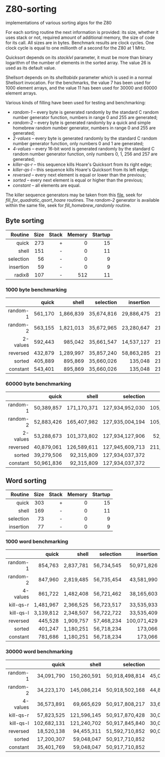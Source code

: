 # Z80-sorting
implementations of various sorting algos for the Z80

For each sorting routine the next information is provided:  its size, whether it uses stack or not, required amount of additional memory, the size of code for its call.  All sizes are in bytes.  Benchmark results are clock cycles.  One clock cycle is equal to one millionth of a second for the Z80 at 1 MHz.

Quicksort depends on its *stacklvl* parameter, it must be more than binary logarithm of the number of elements in the sorted array.  The value 26 is used as its default value. 

Shellsort depends on its *shelltabidx* parameter which is used in a normal Shellsort invocation.  For the benchmarks, the value 7 has been used for 1000 element arrays, and the value 11 has been used for 30000 and 60000 element arrays.

Various kinds of filling have been used for testing and benchmarking:
  * *random-1* &ndash; every byte is generated randomly by the standard C random number generator function, numbers in range 0 and 255 are generated;
  * *random-2* &ndash; every byte is generated randomly by a quick and simple homebrew random number generator, numbers in range 0 and 255 are generated;
  * *2-values* &ndash; every byte is generated randomly by the standard C random number generator function, only numbers 0 and 1 are generated;
  * *4-values* &ndash; every 16-bit word is generated randomly by the standard C random number generator function, only numbers 0, 1, 256 and 257 are generated;
  * *killer-qs-r* &ndash; this sequence kills Hoare's Quicksort from its right edge;
  * *killer-qs-l* &ndash; this sequence kills Hoare's Quicksort from its left edge;
  * *reversed* &ndash; every next element is equal or lower than the previous;
  * *sorted* &ndash; every next element is equal or higher than the previous;
  * *constant* &ndash; all elements are equal.

The killer sequence generators may be taken from this [file](https://github.com/litwr2/research-of-sorting/blob/master/fillings.cpp), seek for *fill_for_quadratic_qsort_hoare* routines.  The *random-2* generator is available within the same file, seek for *fill_homebrew_randomly* routine.

## Byte sorting

Routine  | Size | Stack | Memory | Startup
--------:|-----:|------:|-------:|-------:
quick    |  273 |     + |      0 |      15
shell    |  151 |     - |      0 |      11
selection|   56 |     - |      0 |       9
insertion|   59 |     - |      0 |       9
radix8   |  107 |     - |    512 |      11

### 1000 byte benchmarking

  &nbsp; |    quick |    shell |  selection |  insertion | radix8
--------:|---------:|---------:|-----------:|-----------:|-------:
random-1 |  561,170 |1,866,839 | 35,674,816 | 29,886,475 | 212,273
random-2 |  563,155 |1,821,013 | 35,672,965 | 23,280,647 | 212,273
2-values |  592,443 |  985,042 | 35,661,547 | 14,537,127 | 212,293
reversed |  432,879 |1,289,997 | 35,857,240 | 58,863,285 | 212,273
sorted   |  405,889 |  895,869 | 35,660,026 |    135,048 | 212,273
constant |  543,401 |  895,869 | 35,660,026 |    135,048 | 212,303

### 60000 byte benchmarking

  &nbsp; |     quick |     shell |     selection |     insertion |   radix8 
--------:|----------:|----------:|--------------:|--------------:|---------:
random-1 | 50,389,857|171,170,371|127,934,952,030|105,795,767,479|10,247,314
random-2 | 52,883,426|165,407,982|127,935,004,194|105,218,341,161|10,248,504
2-values | 53,288,673|101,373,802|127,934,127,906| 52,893,795,179|10,249,454
reversed | 40,879,061|126,589,611|127,945,609,713|211,665,542,075|10,247,314
sorted   | 39,279,506| 92,315,809|127,934,037,372|      8,103,051|10,247,314
constant | 50,961,836| 92,315,809|127,934,037,372|      8,103,051|10,249,464

## Word sorting

Routine  | Size | Stack | Memory | Startup
--------:|-----:|------:|-------:|-------:
quick    |  303 |     + |      0 |      15
shell    |  169 |     - |      0 |      11
selection|   73 |     - |      0 |       9
insertion|   77 |     - |      0 |       9

### 1000 word benchmarking

  &nbsp; |     quick |    shell | selection | insertion 
--------:|----------:|---------:|----------:|----------:
random-1 |    854,763| 2,837,781| 56,734,545| 50,971,826
random-2 |    847,960| 2,819,485| 56,735,454| 43,581,990
4-values |    861,722| 1,482,408| 56,721,462| 38,165,603
kill-qs-r|  1,481,967| 2,366,525| 56,723,517| 33,535,933
kill-qs-l|  3,139,812| 2,348,507| 56,722,722| 33,535,409
reversed |    445,528| 1,909,757| 57,468,234|100,071,429
sorted   |    401,247| 1,180,251| 56,718,234|    173,066
constant |    781,686| 1,180,251| 56,718,234|    173,066

### 30000 word benchmarking

  &nbsp; |     quick |     shell |     selection |    insertion 
--------:|----------:|----------:|--------------:|-------------:
random-1 | 34,091,790|150,260,591| 50,918,498,814|45,048,560,659
random-2 | 34,223,170|145,086,214| 50,918,502,168|44,804,335,589
4-values | 36,573,891| 69,665,629| 50,917,808,217|33,622,925,630
kill-qs-r| 57,823,525|121,596,145| 50,917,870,428|30,020,604,185
kill-qs-l|102,682,131|121,240,702| 50,917,845,840|30,020,602,517
reversed | 18,520,138| 94,455,311| 51,592,710,852|90,046,318,341
sorted   | 17,200,307| 59,048,047| 50,917,710,852|     5,193,017
constant | 35,401,769| 59,048,047| 50,917,710,852|     5,193,017

